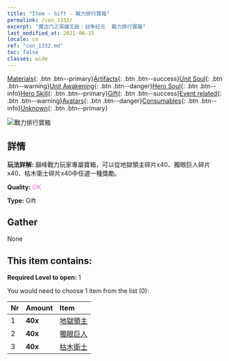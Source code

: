 ```yaml
---
title: "Item - Gift - 戰力排行寶箱"
permalink: /con_1332/
excerpt: "魔法门之英雄无敌：战争纪元  戰力排行寶箱"
last_modified_at: 2021-06-15
locale: cn
ref: "con_1332.md"
toc: false
classes: wide
---
```

 [Materials](/ItemsCN/){: .btn .btn--primary}[Artifacts](/ItemsCN/Artifacts/){: .btn .btn--success}[Unit Soul](/ItemsCN/UnitSoul/){: .btn .btn--warning}[Unit Awakening](/ItemsCN/UnitAwakening/){: .btn .btn--danger}[Hero Soul](/ItemsCN/HeroSoul/){: .btn .btn--info}[Hero Skill](/ItemsCN/HeroSkill/){: .btn .btn--primary}[Gift](/ItemsCN/Gift/){: .btn .btn--success}[Event related](/ItemsCN/Events/){: .btn .btn--warning}[Avatars](/ItemsCN/Avatars/){: .btn .btn--danger}[Consumables](/ItemsCN/Consumables/){: .btn .btn--info}[Unknown](/ItemsCN/Unknown/){: .btn .btn--primary}

 ![戰力排行寶箱](/images/t/i_905001.png)

## 詳情
 **玩法詳解:** 巔峰戰力玩家專屬寶箱，可以從地獄領主碎片x40、獨眼巨人碎片x40、枯木衛士碎片x40中任選一種獎勵。

 **Quality:** <span style="color: #DA70D6">OK</span>

 **Type:** Gift

## Gather

  None

## This item contains:

 **Required Level to open:** 1

 You would need to choose 1 item from the list (0):

  | Nr | Amount |     Item    |
  |:---|:-------|:------------|
  | 1 |  **40x** | [地獄領主](/cn/Items/unt_230/) |  | 
  | 2 |  **40x** | [獨眼巨人](/cn/Items/unt_222/) |  | 
  | 3 |  **40x** | [枯木衛士](/cn/Items/unt_203/) |  | 
